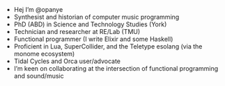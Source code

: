 ##

*  Hej I’m @opanye
*  Synthesist and historian of computer music programming
*  PhD (ABD) in Science and Technology Studies (York)
*  Technician and researcher at RE/Lab (TMU)
*  Functional programmer (I write Elixir and some Haskell)
*  Proficient in Lua, SuperCollider, and the Teletype esolang (via the monome ecosystem)
*  Tidal Cycles and Orca user/advocate
*  I’m keen on collaborating at the intersection of functional programming and sound/music
